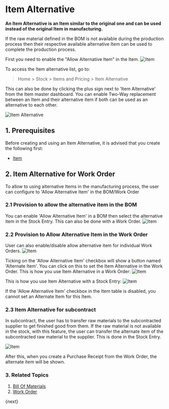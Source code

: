 <!-- add-breadcrumbs -->
# Item Alternative

**An Item Alternative is an Item similar to the original one and can be used instead of the original Item in manufacturing.**

If the raw material defined in the BOM is not available during the production process then their respective available alternative Item can be used to complete the production process.

First you need to enable the "Allow Alternative Item" in the Item.
<img class="screenshot" alt="Item" src="{{docs_base_url}}/assets/img/manufacturing/allow-alternative-item.png">

To access the Item alternative list, go to:
> Home > Stock > Items and Pricing > Item Alternative

This can also be done by clicking the plus sign next to 'Item Alternative' from the Item master dashboard.
You can enable Two-Way replacement between an Item and their alternative item if both can be used as an alternative to each other.

<img class="screenshot" alt="Item Alternative" src="{{docs_base_url}}/assets/img/manufacturing/item-alternative.png">

## 1. Prerequisites
Before creating and using an Item Alternative, it is advised that you create the following first:

* [Item](/docs/v13/user/manual/en/stock/item)

## 2. Item Alternative for Work Order

To allow to using alternative Items in the manufacturing process, the user can configure to 'Allow Alternative Item' in the BOM/Work Order

### 2.1 Provision to allow the alternative item in the BOM
You can enable 'Allow Alternative Item' in a BOM then select the alternative item in the Stock Entry. This can also be done with a Work Order.
<img class="screenshot" alt="Item" src="{{docs_base_url}}/assets/img/manufacturing/allow-alternative-item-bom.png">


### 2.2 Provision to Allow Alternative Item in the Work Order
User can also enable/disable allow alternative item for individual Work Orders.
<img class="screenshot" alt="Item" src="{{docs_base_url}}/assets/img/manufacturing/allow-alternative-item-wo.png">


Ticking on the 'Allow Alternative Item' checkbox will show a button named 'Alternate Item'. You can click on this to set the Item Alternative in the Work Order. This is how you use Item Alternative in a Work Order:
<img class="screenshot" alt="Item" src="{{docs_base_url}}/assets/img/manufacturing/work_order_item_alternative.gif">

This is how you use Item Alternative with a Stock Entry:
<img class="screenshot" alt="Item" src="{{docs_base_url}}/assets/img/manufacturing/se_item_alternative.gif">

If the 'Allow Alternative Item' checkbox in the Item table is disabled, you cannot set an Alternate Item for this Item.

### 2.3 Item Alternative for subcontract
In subcontract, the user has to transfer raw materials to the subcontracted supplier to get finished good from them. If the raw material is not available in the stock, with this feature, the user can transfer the alternate item of the subcontracted raw material to the supplier. This is done in the Stock Entry.

<img class="screenshot" alt="Item" src="{{docs_base_url}}/assets/img/manufacturing/purchase_order_item_alternative.gif">

After this, when you create a Purchase Receipt from the Work Order, the alternate item will be shown.

### 3. Related Topics
1. [Bill Of Materials](/docs/v13/user/manual/en/manufacturing/bill-of-materials)
1. [Work Order](/docs/v13/user/manual/en/manufacturing/work-order)

{next}